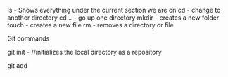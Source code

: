 ls - Shows everything under the current section we are on
cd - change to another directory
cd .. - go up one directory
mkdir - creates a new folder
touch - creates a new file
rm - removes a directory or file

Git commands

git init - //initializes the local directory as a repository

git add <file name>
